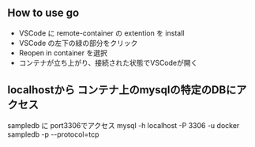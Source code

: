 ## How to use go
- VSCode に remote-container の extention を install
- VSCode の左下の緑の部分をクリック
- Reopen in container を選択
- コンテナが立ち上がり、接続された状態でVSCodeが開く


## localhostから コンテナ上のmysqlの特定のDBにアクセス
sampledb に port3306でアクセス
mysql -h localhost -P 3306 -u docker sampledb  -p --protocol=tcp

